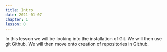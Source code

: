 ```yaml
---
title: Intro
date: 2021-01-07
chapter: 1
lesson: 0
---
```


In this lesson we will be looking into the installation of Git. We will then use git
Github. We will then move onto creation of repositories in Github.

